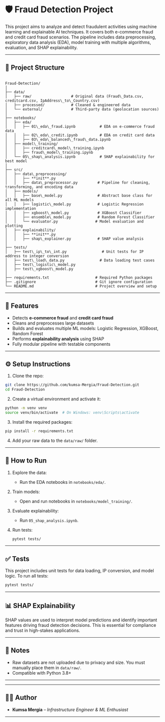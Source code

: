 # 🛡️ Fraud Detection Project

This project aims to analyze and detect fraudulent activities using machine learning and explainable AI techniques. It covers both e-commerce fraud and credit card fraud scenarios. The pipeline includes data preprocessing, exploratory data analysis (EDA), model training with multiple algorithms, evaluation, and SHAP explainability.

---

## 📁 Project Structure

```

Fraud-Detection/
│
├── data/
│   ├── raw/                  # Original data (Fraud\_Data.csv, creditcard.csv, IpAddress\_to\_Country.csv)
│   ├── processed/            # Cleaned & engineered data
│   └── external/             # Third-party data (geolocation sources)
│
├── notebooks/
│   ├── eda/
│   │   ├── 01\_eda\_fraud.ipynb           # EDA on e-commerce fraud data
│   │   ├── 02\_eda\_credit.ipynb          # EDA on credit card data
│   │   ├── 03\_eda\_balanced\_fraud\_data.ipynb
│   ├── model\_training/
│   │   ├── creditcard\_model\_training.ipynb
│   │   ├── fraud\_model\_training.ipynb
│   └── 05\_shap\_analysis.ipynb           # SHAP explainability for best model
│
├── src/
│   ├── data\_preprocessing/
│   │   ├── **init**.py
│   │   ├── data\_preprocessor.py         # Pipeline for cleaning, transforming, and encoding data
│   ├── models/
│   │   ├── base\_model.py                # Abstract base class for all ML models
│   │   ├── logistic\_model.py            # Logistic Regression implementation
│   │   ├── xgboost\_model.py             # XGBoost Classifier
│   │   ├── ensemble\_model.py            # Random Forest Classifier
│   │   └── evaluator.py                 # Model evaluation and plotting
│   ├── explainability/
│   │   ├── **init**.py
│   │   ├── shap\_explainer.py            # SHAP value analysis
│
├── tests/
│   ├── test\_ip\_to\_int.py                # Unit tests for IP address to integer conversion
│   ├── test\_load\_data.py                # Data loading test cases
│   ├── test\_logistic\_model.py
│   ├── test\_xgboost\_model.py
│
├── requirements.txt                     # Required Python packages
├── .gitignore                           # Git ignore configuration
└── README.md                            # Project overview and setup

````

---

## 🧪 Features

- Detects **e-commerce fraud** and **credit card fraud**
- Cleans and preprocesses large datasets
- Builds and evaluates multiple ML models: Logistic Regression, XGBoost, Random Forest
- Performs **explainability analysis** using SHAP
- Fully modular pipeline with testable components

---

## ⚙️ Setup Instructions

1. Clone the repo:

```bash
git clone https://github.com/kumsa-Mergia/Fraud-Detection.git
cd Fraud-Detection
````

2. Create a virtual environment and activate it:

```bash
python -m venv venv
source venv/bin/activate  # On Windows: venv\Scripts\activate
```

3. Install the required packages:

```bash
pip install -r requirements.txt
```

4. Add your raw data to the `data/raw/` folder.

---

## 🚀 How to Run

1. Explore the data:

   * Run the EDA notebooks in `notebooks/eda/`.

2. Train models:

   * Open and run notebooks in `notebooks/model_training/`.

3. Evaluate explainability:

   * Run `05_shap_analysis.ipynb`.

4. Run tests:

   ```bash
   pytest tests/
   ```

---

## ✅ Tests

This project includes unit tests for data loading, IP conversion, and model logic. To run all tests:

```bash
pytest tests/
```

---

## 📊 SHAP Explainability

SHAP values are used to interpret model predictions and identify important features driving fraud detection decisions. This is essential for compliance and trust in high-stakes applications.

---

## 📌 Notes

* Raw datasets are not uploaded due to privacy and size. You must manually place them in `data/raw/`.
* Compatible with Python 3.8+

---

---

## 👨‍💻 Author

* **Kumsa Mergia** – *Infrastructure Engineer & ML Enthusiast*

---

